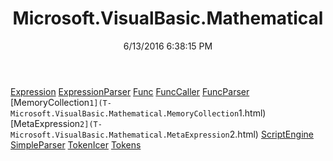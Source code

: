 ﻿---
title: Microsoft.VisualBasic.Mathematical
date: 6/13/2016 6:38:15 PM
---

[Expression](T-Microsoft.VisualBasic.Mathematical.Expression.html)
[ExpressionParser](T-Microsoft.VisualBasic.Mathematical.ExpressionParser.html)
[Func](T-Microsoft.VisualBasic.Mathematical.Func.html)
[FuncCaller](T-Microsoft.VisualBasic.Mathematical.FuncCaller.html)
[FuncParser](T-Microsoft.VisualBasic.Mathematical.FuncParser.html)
[MemoryCollection`1](T-Microsoft.VisualBasic.Mathematical.MemoryCollection`1.html)
[MetaExpression`2](T-Microsoft.VisualBasic.Mathematical.MetaExpression`2.html)
[ScriptEngine](T-Microsoft.VisualBasic.Mathematical.ScriptEngine.html)
[SimpleParser](T-Microsoft.VisualBasic.Mathematical.SimpleParser.html)
[TokenIcer](T-Microsoft.VisualBasic.Mathematical.TokenIcer.html)
[Tokens](T-Microsoft.VisualBasic.Mathematical.Tokens.html)
